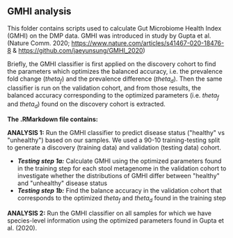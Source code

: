 ## GMHI analysis

This folder contains scripts used to calculate Gut Microbiome Health Index (GMHI) on the DMP data. GMHI was introduced in study by Gupta et al. (Nature Comm. 2020; https://www.nature.com/articles/s41467-020-18476-8 & https://github.com/jaeyunsung/GMHI_2020)

Briefly, the GMHI classifier is first applied on the discovery cohort to find the parameters which optimizes the balanced accuracy, i.e. the prevalence fold change (_theta<sub>f</sub>_) and the prevalence difference (_theta<sub>d</sub>_). Then the same classifier is run on the validation cohort, and from those results, the balanced accuracy corresponding to the optimized parameters (i.e. _theta<sub>f</sub>_ and _theta<sub>d</sub>_) found on the discovery cohort is extracted.

**The .RMarkdown file contains:**

**ANALYSIS 1:** Run the GMHI classifier to predict disease status ("healthy" vs "unhealthy") based on our samples. We used a 90-10 training-testing split to generate a discovery (training data) and validation (testing data) cohort.
* **_Testing step 1a:_** Calculate GMHI using the optimized parameters found in the training step for each stool metagenome in the validation cohort to investigate whether the distributions of GMHI differ between "healthy" and "unhealthy" disease status
* **_Testing step 1b:_** Find the balance accuracy in the validation cohort that corresponds to the optimized _theta<sub>f</sub>_ and _theta<sub>d</sub>_ found in the training step  

**ANALYSIS 2:** Run the GMHI classifier on all samples for which we have species-level information using the optimized parameters found in Gupta et al. (2020).
